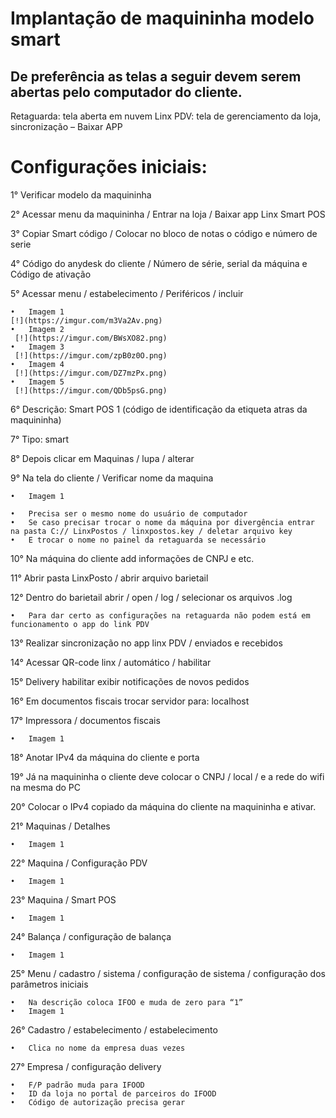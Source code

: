 # Implantação de maquininha modelo smart

## De preferência as telas a seguir devem serem abertas pelo computador do cliente.
Retaguarda: tela aberta em nuvem
Linx PDV: tela de gerenciamento da loja, sincronização – Baixar APP

# Configurações iniciais: 
1° Verificar modelo da maquininha

2° Acessar menu da maquininha / Entrar na loja / Baixar app Linx Smart POS

3° Copiar Smart código / Colocar no bloco de notas o código e número de serie

4° Código do anydesk do cliente / Número de série, serial da máquina e Código de ativação

5° Acessar menu / estabelecimento / Periféricos / incluir

    •	Imagem 1
    [!](https://imgur.com/m3Va2Av.png)
    •	Imagem 2
     [!](https://imgur.com/BWsXO82.png)
    •	Imagem 3
     [!](https://imgur.com/zpB0z0O.png)
    •	Imagem 4
     [!](https://imgur.com/DZ7mzPx.png)
    •	Imagem 5
     [!](https://imgur.com/QDb5psG.png)

6° Descrição: Smart POS 1 (código de identificação da etiqueta atras da maquininha)

7° Tipo: smart

8° Depois clicar em Maquinas / lupa / alterar

9° Na tela do cliente / Verificar nome da maquina 

    •	Imagem 1
 
    •	Precisa ser o mesmo nome do usuário de computador
    •	Se caso precisar trocar o nome da máquina por divergência entrar na pasta C:// LinxPostos / linxpostos.key / deletar arquivo key
    •	E trocar o nome no painel da retaguarda se necessário

10° Na máquina do cliente add informações de CNPJ e etc.

11° Abrir pasta LinxPosto / abrir arquivo barietail

12° Dentro do barietail abrir / open / log / selecionar os arquivos .log

    •	Para dar certo as configurações na retaguarda não podem está em funcionamento o app do link PDV
	
13° Realizar sincronização no app linx PDV / enviados e recebidos

14° Acessar QR-code linx / automático / habilitar

15° Delivery habilitar exibir notificações de novos pedidos

16° Em documentos fiscais trocar servidor para: localhost

17° Impressora / documentos fiscais

    •	Imagem 1
 
18° Anotar IPv4 da máquina do cliente e porta

19° Já na maquininha o cliente deve colocar o CNPJ / local / e a rede do wifi na mesma do PC

20° Colocar o IPv4 copiado da máquina do cliente na maquininha e ativar.

21° Maquinas / Detalhes 

    •	Imagem 1
 
22° Maquina / Configuração PDV

    •	Imagem 1
 

23° Maquina / Smart POS

    •	Imagem 1
 
24° Balança / configuração de balança

    •	Imagem 1
 
25° Menu / cadastro / sistema / configuração de sistema / configuração dos parâmetros iniciais

    •	Na descrição coloca IFOO e muda de zero para “1”
    •	Imagem 1
 


26° Cadastro / estabelecimento / estabelecimento

    •	Clica no nome da empresa duas vezes

27° Empresa / configuração delivery

    •	F/P padrão muda para IFOOD
    •	ID da loja no portal de parceiros do IFOOD
    •	Código de autorização precisa gerar
